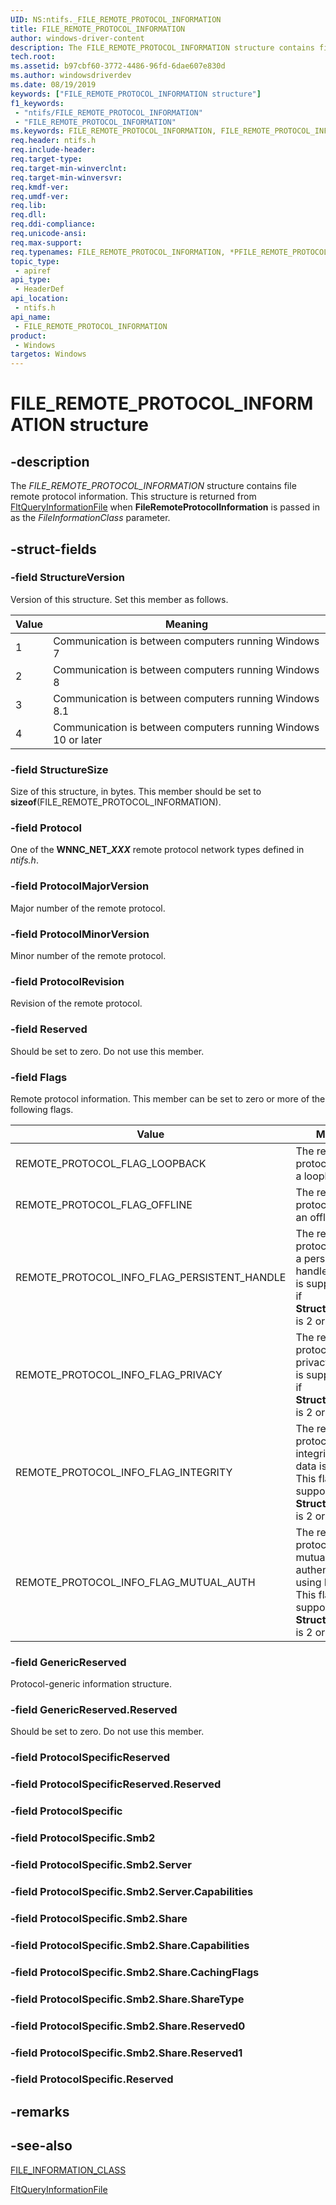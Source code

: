 ```yaml
---
UID: NS:ntifs._FILE_REMOTE_PROTOCOL_INFORMATION
title: FILE_REMOTE_PROTOCOL_INFORMATION
author: windows-driver-content
description: The FILE_REMOTE_PROTOCOL_INFORMATION structure contains file remote protocol information. 
tech.root:
ms.assetid: b97cbf60-3772-4486-96fd-6dae607e830d
ms.author: windowsdriverdev
ms.date: 08/19/2019
keywords: ["FILE_REMOTE_PROTOCOL_INFORMATION structure"]
f1_keywords:
 - "ntifs/FILE_REMOTE_PROTOCOL_INFORMATION"
 - "FILE_REMOTE_PROTOCOL_INFORMATION"
ms.keywords: FILE_REMOTE_PROTOCOL_INFORMATION, FILE_REMOTE_PROTOCOL_INFORMATION, *PFILE_REMOTE_PROTOCOL_INFORMATION, 
req.header: ntifs.h
req.include-header:
req.target-type:
req.target-min-winverclnt:
req.target-min-winversvr:
req.kmdf-ver:
req.umdf-ver:
req.lib:
req.dll:
req.ddi-compliance:
req.unicode-ansi:
req.max-support:
req.typenames: FILE_REMOTE_PROTOCOL_INFORMATION, *PFILE_REMOTE_PROTOCOL_INFORMATION
topic_type: 
 - apiref
api_type: 
 - HeaderDef
api_location: 
 - ntifs.h
api_name: 
 - FILE_REMOTE_PROTOCOL_INFORMATION
product: 
 - Windows
targetos: Windows
---
```


# FILE_REMOTE_PROTOCOL_INFORMATION structure

## -description

The *FILE_REMOTE_PROTOCOL_INFORMATION* structure contains file remote protocol information.  This structure is returned from [FltQueryInformationFile](https://docs.microsoft.com/windows-hardware/drivers/ddi/fltkernel/nf-fltkernel-fltqueryinformationfile) when **FileRemoteProtocolInformation** is passed in as the *FileInformationClass* parameter.

## -struct-fields

### -field StructureVersion

Version of this structure. Set this member as follows.

| Value | Meaning |
|-------|---------|
|   1   | Communication is between computers running Windows 7 |
|   2   | Communication is between computers running Windows 8 |
|   3   | Communication is between computers running Windows 8.1 |
|   4   | Communication is between computers running Windows 10 or later |


 
### -field StructureSize

Size of this structure, in bytes. This member should be set to **sizeof**(FILE_REMOTE_PROTOCOL_INFORMATION).

### -field Protocol

One of the **WNNC_NET_*XXX*** remote protocol network types defined in *ntifs.h*.

### -field ProtocolMajorVersion

Major number of the remote protocol.

### -field ProtocolMinorVersion

Minor number of the remote protocol.

### -field ProtocolRevision

Revision of the remote protocol.

### -field Reserved

Should be set to zero. Do not use this member.

### -field Flags

Remote protocol information. This member can be set to zero or more of the following flags.

| Value | Meaning |
| ----- | ------- |
| REMOTE_PROTOCOL_FLAG_LOOPBACK | The remote protocol is using a loopback |
| REMOTE_PROTOCOL_FLAG_OFFLINE | The remote protocol is using an offline cache |
| REMOTE_PROTOCOL_INFO_FLAG_PERSISTENT_HANDLE | The remote protocol is using a persistent handle. This flag is supported only if **StructureVersion** is 2 or higher. |
| REMOTE_PROTOCOL_INFO_FLAG_PRIVACY | The remote protocol is using privacy. This flag is supported only if **StructureVersion** is 2 or higher. |
| REMOTE_PROTOCOL_INFO_FLAG_INTEGRITY | The remote protocol is using integrity so the data is signed. This flag is supported only if **StructureVersion** is 2 or higher. |
| REMOTE_PROTOCOL_INFO_FLAG_MUTUAL_AUTH | The remote protocol is using mutual authentication using Kerberos. This flag is supported only if **StructureVersion** is 2 or higher. |


### -field GenericReserved

Protocol-generic information structure.

### -field GenericReserved.Reserved

Should be set to zero. Do not use this member.

### -field ProtocolSpecificReserved
 
### -field ProtocolSpecificReserved.Reserved
 
### -field ProtocolSpecific
 
### -field ProtocolSpecific.Smb2
 
### -field ProtocolSpecific.Smb2.Server
 
### -field ProtocolSpecific.Smb2.Server.Capabilities
 
### -field ProtocolSpecific.Smb2.Share
 
### -field ProtocolSpecific.Smb2.Share.Capabilities
 
### -field ProtocolSpecific.Smb2.Share.CachingFlags
 
### -field ProtocolSpecific.Smb2.Share.ShareType
 
### -field ProtocolSpecific.Smb2.Share.Reserved0
 
### -field ProtocolSpecific.Smb2.Share.Reserved1
 
### -field ProtocolSpecific.Reserved
 

## -remarks

## -see-also

[FILE_INFORMATION_CLASS](https://docs.microsoft.com/windows-hardware/drivers/ddi/wdm/ne-wdm-_file_information_class)

[FltQueryInformationFile](https://docs.microsoft.com/windows-hardware/drivers/ddi/fltkernel/nf-fltkernel-fltqueryinformationfile)
